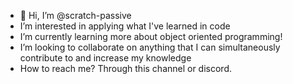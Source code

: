 - 👋 Hi, I’m @scratch-passive
- I’m interested in applying what I've learned in code
- I’m currently learning more about object oriented programming!
- I’m looking to collaborate on anything that I can simultaneously contribute to and increase my knowledge
- How to reach me? Through this channel or discord.
